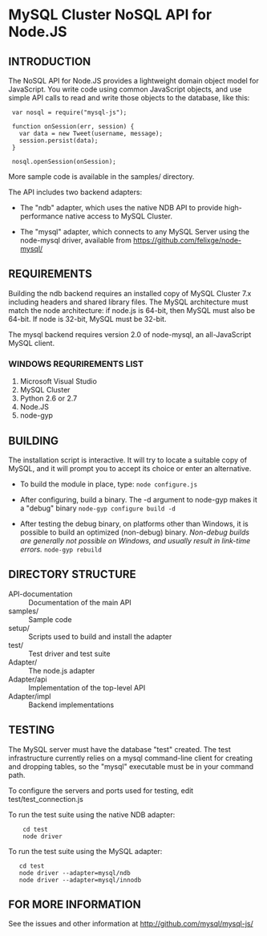 MySQL Cluster NoSQL API for Node.JS
===================================

INTRODUCTION
------------
The NoSQL API for Node.JS provides a lightweight domain object model for 
JavaScript.  You write code using common JavaScript objects, and use simple
API calls to read and write those objects to the database, like this:

```
 var nosql = require("mysql-js");
 
 function onSession(err, session) {
   var data = new Tweet(username, message);
   session.persist(data);
 }

 nosql.openSession(onSession);
```

More sample code is available in the samples/ directory.

 The API includes two backend adapters:

  - The "ndb" adapter, which uses the native NDB API to provide
    high-performance native access to MySQL Cluster. 

  - The "mysql" adapter, which connects to any MySQL Server using the node-mysql 
    driver, available from https://github.com/felixge/node-mysql/


REQUIREMENTS
------------
Building the ndb backend requires an installed copy of MySQL Cluster 7.x 
including  headers and shared library files.  The MySQL architecture must match
the node architecture: if node.js is 64-bit, then MySQL must also be 64-bit.  If 
node is 32-bit, MySQL must be 32-bit.

The mysql backend requires version 2.0 of node-mysql, an all-JavaScript 
MySQL client.

### WINDOWS REQURIREMENTS LIST ###
1. Microsoft Visual Studio
2. MySQL Cluster
3. Python 2.6 or 2.7
4. Node.JS
5. node-gyp 



BUILDING
--------
The installation script is interactive.  It will try to locate a suitable copy 
of MySQL, and it will prompt you to accept its choice or enter an alternative.

* To build the module in place, type:
    ```node configure.js```

* After configuring, build a binary.  The -d argument to node-gyp makes it a 
"debug" binary
    ```node-gyp configure build -d``` 

* After testing the debug binary, on platforms other than Windows, it is 
possible to build an optimized (non-debug) binary.  *Non-debug builds are 
generally not possible on Windows, and usually result in link-time errors.* 
    ```node-gyp rebuild```


DIRECTORY STRUCTURE
-------------------
<dl compact>
 <dt> API-documentation  <dd>      Documentation of the main API
 <dt> samples/           <dd>      Sample code
 <dt> setup/             <dd>      Scripts used to build and install the adapter
 <dt> test/              <dd>      Test driver and test suite
 <dt> Adapter/           <dd>      The node.js adapter
 <dt> Adapter/api        <dd>      Implementation of the top-level API
 <dt> Adapter/impl       <dd>      Backend implementations
</dl>


TESTING
-------
The MySQL server must have the database "test" created.  The test infrastructure
currently relies on a mysql command-line client for creating and dropping tables,
so the "mysql" executable must be in your command path.

To configure the servers and ports used for testing, edit test/test_connection.js

To run the test suite using the native NDB adapter:
```
    cd test
    node driver 
```

To run the test suite using the MySQL adapter:
```
   cd test
   node driver --adapter=mysql/ndb
   node driver --adapter=mysql/innodb
```


FOR MORE INFORMATION
--------------------
See the issues and other information at http://github.com/mysql/mysql-js/

